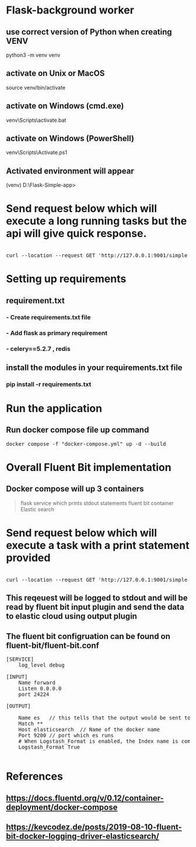 # Flask-background worker
 
##  use correct version of Python when creating VENV
python3 -m venv venv

##  activate on Unix or MacOS
source venv/bin/activate

##  activate on Windows (cmd.exe)
venv\Scripts\activate.bat

##  activate on Windows (PowerShell)
venv\Scripts\Activate.ps1

##  Activated environment will appear
(venv) D:\Flask-Simple-app>

# Send request below which will execute a long running tasks but the api will give quick response.
<pre>

curl --location --request GET 'http://127.0.0.1:9001/simple_module/long_task_endpoint'
</pre>

# Setting up requirements

## requirement.txt
### -  Create requirements.txt file
### - Add flask as primary requirement
### - celery==5.2.7 , redis

##  install the modules in your requirements.txt file

### pip install -r requirements.txt

# Run the application 
## Run docker compose file up command
<pre>
docker compose -f "docker-compose.yml" up -d --build 
</pre>



# Overall Fluent Bit implementation 
## Docker compose will up 3 containers 
>  flask service which prints stdout statements
>  fluent bit container 
>  Elastic search 


# Send request below which will execute a task with a print statement provided
<pre>

curl --location --request GET 'http://127.0.0.1:9001/simple_module/long_task_endpoint'
</pre>

## This reqeuest will be logged to stdout and will be read by fluent bit input plugin and send the data to elastic cloud using output plugin

## The fluent bit configruation can be found on fluent-bit/fluent-bit.conf
<pre>
[SERVICE]
    log_level debug

[INPUT]
    Name forward
    Listen 0.0.0.0
    port 24224

[OUTPUT]

    Name es   // this tells that the output would be sent to elastic search
    Match **
    Host elasticsearch  // Name of the docker name
    Port 9200 // port which es runs
    # When Logstash_Format is enabled, the Index name is composed using a prefix and the date
    Logstash_Format True

</pre>

# References
## https://docs.fluentd.org/v/0.12/container-deployment/docker-compose
## https://kevcodez.de/posts/2019-08-10-fluent-bit-docker-logging-driver-elasticsearch/